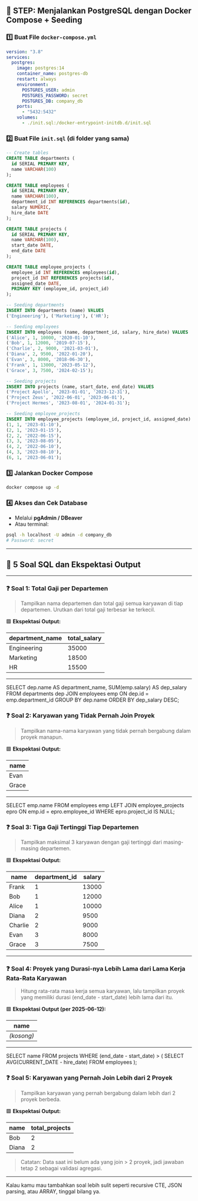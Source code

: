 ## 🐳 STEP: Menjalankan PostgreSQL dengan Docker Compose + Seeding

### 1️⃣ Buat File `docker-compose.yml`

```yaml
version: "3.8"
services:
  postgres:
    image: postgres:14
    container_name: postgres-db
    restart: always
    environment:
      POSTGRES_USER: admin
      POSTGRES_PASSWORD: secret
      POSTGRES_DB: company_db
    ports:
      - "5432:5432"
    volumes:
      - ./init.sql:/docker-entrypoint-initdb.d/init.sql
```

### 2️⃣ Buat File `init.sql` (di folder yang sama)

```sql
-- Create tables
CREATE TABLE departments (
  id SERIAL PRIMARY KEY,
  name VARCHAR(100)
);

CREATE TABLE employees (
  id SERIAL PRIMARY KEY,
  name VARCHAR(100),
  department_id INT REFERENCES departments(id),
  salary NUMERIC,
  hire_date DATE
);

CREATE TABLE projects (
  id SERIAL PRIMARY KEY,
  name VARCHAR(100),
  start_date DATE,
  end_date DATE
);

CREATE TABLE employee_projects (
  employee_id INT REFERENCES employees(id),
  project_id INT REFERENCES projects(id),
  assigned_date DATE,
  PRIMARY KEY (employee_id, project_id)
);

-- Seeding departments
INSERT INTO departments (name) VALUES
('Engineering'), ('Marketing'), ('HR');

-- Seeding employees
INSERT INTO employees (name, department_id, salary, hire_date) VALUES
('Alice', 1, 10000, '2020-01-10'),
('Bob', 1, 12000, '2019-07-15'),
('Charlie', 2, 9000, '2021-03-01'),
('Diana', 2, 9500, '2022-01-20'),
('Evan', 3, 8000, '2018-06-30'),
('Frank', 1, 13000, '2023-05-12'),
('Grace', 3, 7500, '2024-02-15');

-- Seeding projects
INSERT INTO projects (name, start_date, end_date) VALUES
('Project Apollo', '2023-01-01', '2023-12-31'),
('Project Zeus', '2022-06-01', '2023-06-01'),
('Project Hermes', '2023-08-01', '2024-01-31');

-- Seeding employee_projects
INSERT INTO employee_projects (employee_id, project_id, assigned_date) VALUES
(1, 1, '2023-01-10'),
(2, 1, '2023-01-15'),
(2, 2, '2022-06-15'),
(3, 3, '2023-08-05'),
(4, 2, '2022-06-10'),
(4, 3, '2023-08-10'),
(6, 1, '2023-06-01');
```

### 3️⃣ Jalankan Docker Compose

```bash
docker compose up -d
```

### 4️⃣ Akses dan Cek Database

- Melalui **pgAdmin / DBeaver**
- Atau terminal:

```bash
psql -h localhost -U admin -d company_db
# Password: secret
```

---

## 🧠 5 Soal SQL dan Ekspektasi Output

---

### ❓ Soal 1: Total Gaji per Departemen

> Tampilkan nama departemen dan total gaji semua karyawan di tiap departemen. Urutkan dari total gaji terbesar ke terkecil.

🟩 **Ekspektasi Output:**

| department_name | total_salary |
| --------------- | ------------ |
| Engineering     | 35000        |
| Marketing       | 18500        |
| HR              | 15500        |

---

SELECT 
  dep.name AS department_name,
  SUM(emp.salary) AS dep_salary
FROM 
  departments dep
JOIN 
  employees emp ON dep.id = emp.department_id
GROUP BY 
  dep.name
ORDER BY 
  dep_salary DESC;

### ❓ Soal 2: Karyawan yang Tidak Pernah Join Proyek

> Tampilkan nama-nama karyawan yang tidak pernah bergabung dalam proyek manapun.

🟩 **Ekspektasi Output:**

| name  |
| ----- |
| Evan  |
| Grace |

---

SELECT 
  emp.name
FROM 
  employees emp
LEFT JOIN 
  employee_projects epro ON emp.id = epro.employee_id
WHERE 
  epro.project_id IS NULL;


### ❓ Soal 3: Tiga Gaji Tertinggi Tiap Departemen

> Tampilkan maksimal 3 karyawan dengan gaji tertinggi dari masing-masing departemen.

🟩 **Ekspektasi Output:**

| name    | department_id | salary |
| ------- | ------------- | ------ |
| Frank   | 1             | 13000  |
| Bob     | 1             | 12000  |
| Alice   | 1             | 10000  |
| Diana   | 2             | 9500   |
| Charlie | 2             | 9000   |
| Evan    | 3             | 8000   |
| Grace   | 3             | 7500   |

---

### ❓ Soal 4: Proyek yang Durasi-nya Lebih Lama dari Lama Kerja Rata-Rata Karyawan

> Hitung rata-rata masa kerja semua karyawan, lalu tampilkan proyek yang memiliki durasi (end_date - start_date) lebih lama dari itu.

🟩 **Ekspektasi Output (per 2025-06-12):**

| name       |
| ---------- |
| _(kosong)_ |

---

SELECT name
FROM projects
WHERE (end_date - start_date) > (
  SELECT AVG(CURRENT_DATE - hire_date)
  FROM employees
);

### ❓ Soal 5: Karyawan yang Pernah Join Lebih dari 2 Proyek

> Tampilkan karyawan yang pernah bergabung dalam lebih dari 2 proyek berbeda.

🟩 **Ekspektasi Output:**

| name  | total_projects |
| ----- | -------------- |
| Bob   | 2              |
| Diana | 2              |

> Catatan: Data saat ini belum ada yang join > 2 proyek, jadi jawaban tetap 2 sebagai validasi agregasi.

---

Kalau kamu mau tambahkan soal lebih sulit seperti recursive CTE, JSON parsing, atau ARRAY, tinggal bilang ya.
